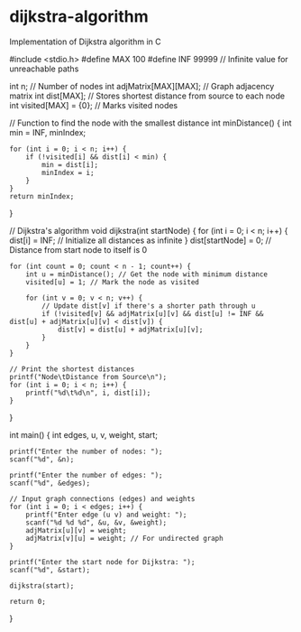 # dijkstra-algorithm
Implementation of Dijkstra algorithm in C

#include <stdio.h>
#define MAX 100
#define INF 99999 // Infinite value for unreachable paths

int n; // Number of nodes
int adjMatrix[MAX][MAX]; // Graph adjacency matrix
int dist[MAX]; // Stores shortest distance from source to each node
int visited[MAX] = {0}; // Marks visited nodes

// Function to find the node with the smallest distance
int minDistance() {
    int min = INF, minIndex;

    for (int i = 0; i < n; i++) {
        if (!visited[i] && dist[i] < min) {
            min = dist[i];
            minIndex = i;
        }
    }
    return minIndex;
}

// Dijkstra's algorithm
void dijkstra(int startNode) {
    for (int i = 0; i < n; i++) {
        dist[i] = INF; // Initialize all distances as infinite
    }
    dist[startNode] = 0; // Distance from start node to itself is 0

    for (int count = 0; count < n - 1; count++) {
        int u = minDistance(); // Get the node with minimum distance
        visited[u] = 1; // Mark the node as visited

        for (int v = 0; v < n; v++) {
            // Update dist[v] if there's a shorter path through u
            if (!visited[v] && adjMatrix[u][v] && dist[u] != INF && dist[u] + adjMatrix[u][v] < dist[v]) {
                dist[v] = dist[u] + adjMatrix[u][v];
            }
        }
    }

    // Print the shortest distances
    printf("Node\tDistance from Source\n");
    for (int i = 0; i < n; i++) {
        printf("%d\t%d\n", i, dist[i]);
    }
}

int main() {
    int edges, u, v, weight, start;

    printf("Enter the number of nodes: ");
    scanf("%d", &n);

    printf("Enter the number of edges: ");
    scanf("%d", &edges);

    // Input graph connections (edges) and weights
    for (int i = 0; i < edges; i++) {
        printf("Enter edge (u v) and weight: ");
        scanf("%d %d %d", &u, &v, &weight);
        adjMatrix[u][v] = weight;
        adjMatrix[v][u] = weight; // For undirected graph
    }

    printf("Enter the start node for Dijkstra: ");
    scanf("%d", &start);

    dijkstra(start);

    return 0;
}

